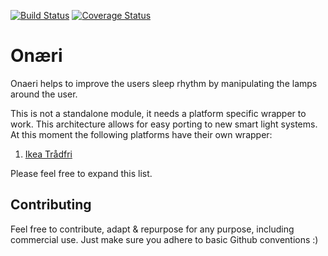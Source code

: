 [![Build Status](https://travis-ci.org/Lakitna/Onaeri.svg?branch=master)](https://travis-ci.org/Lakitna/Onaeri) [![Coverage Status](https://coveralls.io/repos/github/Lakitna/Onaeri/badge.svg)](https://coveralls.io/github/Lakitna/Onaeri)

# Onæri
Onaeri helps to improve the users sleep rhythm by manipulating the lamps around the user.

This is not a standalone module, it needs a platform specific wrapper to work. This architecture allows for easy porting to new smart light systems. At this moment the following platforms have their own wrapper:

1. [Ikea Trådfri](https://github.com/Lakitna/Onaeri-tradfri)

Please feel free to expand this list.


## Contributing

Feel free to contribute, adapt & repurpose for any purpose, including commercial use. Just make sure you adhere to basic Github conventions :)
